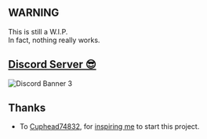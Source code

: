 ## WARNING

This is still a W.I.P. <br />
In fact, nothing really works.


## [Discord Server 😎](https://discord.gg/UhtkBJv9dQ)
![Discord Banner 3](https://discordapp.com/api/guilds/1219070848464588841/widget.png?style=banner3)

## Thanks
- To [Cuphead74832](https://github.com/Cuphead74832), for [inspiring me](https://github.com/nomnomab/lc-project-patcher/issues/6) to start this project.
